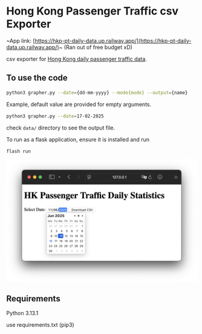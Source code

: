 # Hong Kong Passenger Traffic csv Exporter

~App link: [https://hkp-pt-daily-data.up.railway.app/](https://hkp-pt-daily-data.up.railway.app/)~ (Ran out of free budget xD)

csv exporter for [Hong Kong daily passenger traffic data](https://data.gov.hk/en-data/dataset/hk-immd-set5-statistics-daily-passenger-traffic).

## To use the code

```bash
python3 grapher.py --date={dd-mm-yyyy} --mode{mode} --output={name}
```

Example, default value are provided for empty arguments.

```bash
python3 grapher.py --date=17-02-2025
```

check `data/` directory to see the output file.

To run as a flask application, ensure it is installed and run

```bash
flash run
```

![alt text](sample.png)

## Requirements

Python 3.13.1

use requirements.txt (pip3)
